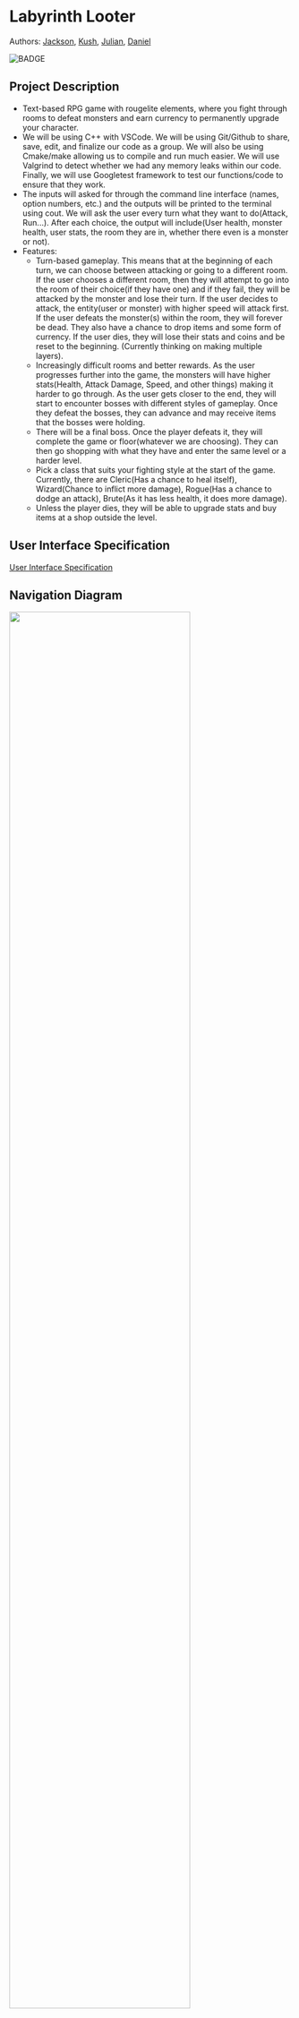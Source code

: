 # Labyrinth Looter
 
 Authors: 
 [Jackson](https://github.com/JMarolt), 
 [Kush](https://github.com/KushKM), 
 [Julian](https://github.com/jgonz671), 
 [Daniel](https://github.com/drodr211)
 
 ![BADGE](https://github.com/cs100/final-project-jmaro005-drodr211-kmoma001-jgonz671/actions/workflows/c-cpp.yml/badge.svg)
 
## Project Description
* Text-based RPG game with rougelite elements, where you fight through rooms to defeat monsters and earn currency to permanently upgrade your character.
* We will be using C++ with VSCode. We will be using Git/Github to share, save, edit, and finalize our code as a group. We will also be using Cmake/make allowing us to compile and run much easier. We will use Valgrind to detect whether we had any memory leaks within our code. Finally, we will use Googletest framework to test our functions/code to ensure that they work.
* The inputs will asked for through the command line interface (names, option numbers, etc.) and the outputs will be printed to the terminal using cout. We will ask the user every turn what they want to do(Attack, Run...). After each choice, the output will include(User health, monster health, user stats, the room they are in, whether there even is a monster or not). 
* Features:
  * Turn-based gameplay. This means that at the beginning of each turn, we can choose between attacking or going to a different room. If the user chooses a different room, then they will attempt to go into the room of their choice(if they have one) and if they fail, they will be attacked by the monster and lose their turn. If the user decides to attack, the entity(user or monster) with higher speed will attack first. If the user defeats the monster(s) within the room, they will forever be dead. They also have a chance to drop items and some form of currency. If the user dies, they will lose their stats and coins and be reset to the beginning. (Currently thinking on making multiple layers).
  * Increasingly difficult rooms and better rewards. As the user progresses further into the game, the monsters will have higher stats(Health, Attack Damage, Speed, and other things) making it harder to go through. As the user gets closer to the end, they will start to encounter bosses with different styles of gameplay. Once they defeat the bosses, they can advance and may receive items that the bosses were holding.
  * There will be a final boss. Once the player defeats it, they will complete the game or floor(whatever we are choosing). They can then go shopping with what they have and enter the same level or a harder level.
  * Pick a class that suits your fighting style at the start of the game. Currently, there are Cleric(Has a chance to heal itself), Wizard(Chance to inflict more damage), Rogue(Has a chance to dodge an attack), Brute(As it has less health, it does more damage).
  * Unless the player dies, they will be able to upgrade stats and buy items at a shop outside the level.
 

## User Interface Specification
[User Interface Specification](https://github.com/cs100/final-project-jmaro005-drodr211-kmoma001-jgonz671/blob/master/docs/screen.pdf)

## Navigation Diagram
<img src="https://github.com/cs100/final-project-jmaro005-drodr211-kmoma001-jgonz671/blob/master/docs/navdiagram.png" style="width:80%">

## Class Diagram
<img src="https://github.com/cs100/final-project-jmaro005-drodr211-kmoma001-jgonz671/blob/master/docs/finalClassDiagram.svg" style="width:80%">

Above is the Class Diagram for our game: Labyrinth Looter. The program starts in Game class where the user will select a character in a function called createCharacter() where inside it creates a chracter(extended from entity class) of the type the user wants. Character is an abstract class and only provides universal functions for the classes that extend it(Cleric, Wizard, Brute, Rogue). At the end of the function, we create a list of room objects where each room holds a monster(if it has one) and an item(s) if it has any. This will be random(about 10-20 rooms) and based on how many rooms the user has gone through, the monsters will be stronger and the possible loot will be better. Since the player has no money, we can call startRun() and enter the first room in the list. Here we set the currRoom to be the room we are in. After entering a room, we output the options a player has with outputPlayerMenu() where we will also take in an input on what the user wants to do which includes attacking, running, or viewing inventory. If the player enters a boss room(The boss class extends the monster class and the monster class extends entity). It will inherit all of the methods and variables that monster and entity has but will have extra parts of it), they will not be allowed to leave as the boss will not let them leave until they have defeated it or have died. Once the player has reached the final room(indicated by reaching the end of the list of rooms), they will face the last boss. If they successfully defeat the boss without dying, they receive a large reward and are kicked back to the main menu where they can shop for items/stat boosts or go into the next level.

Game mechanics: When the player chooses to attack, they will call the attack() function within character. This will attempt to attack the monster within the currRoom. Either the user or monster(whichever has a higher speed stat) will attack first and inflict a certain amount of damage to the other entity. If that entity then dies, the other attack does not happen. As for item mechanics, there can be two types. The first type is usable which means it is a one-time use to give temporary buffs such as higher damage or health regeneration. There are also permanent items the user can hold and these effects will last the entire time but have much less effect than the useable items. When the user is done, they have the option to save where they are, save their inventories, and save their stats. This will be done in a text file just holding basic information about the player and can be reloaded when the player launches the game at a different time.
 
# SOLID
We included some new SOLID design principles within our code since phase II. We firstly applied the S, Single Responsibility, by moving all methods that output information outside of the game class and into their own class. This is because game is supposed to have the one responsibility of running our game. Now, instead of running our game and worrying about menu printing, we have a separate class that can print out everything for the game class now. We plan on using this more for different classes such as the room class, monster class, and character class. Next, we used the L, Liskov Substitution, by allowing the ability to pass any type of sub class into a method and not have it break. We can see this when passing in an entity type object into attackEnemy function and it works. It makes the code much simpler than making multiple methods to do basically the same thing. We implemented D, dependency inversion principle, by creating multiple interfaces to allow for multiple classes to use the same code instead of just relying entirely on classes . We did this by using two abstract classes, Entity and Item which can be used by its subclasses. 
 
# Screenshots

#### Main Menu and Shop
![Main Menu](https://github.com/cs100/final-project-jmaro005-drodr211-kmoma001-jgonz671/blob/master/docs/mainmenu.png)
![Shop](https://github.com/cs100/final-project-jmaro005-drodr211-kmoma001-jgonz671/blob/master/docs/shop.png)

#### Gameplay 
<img src="https://github.com/cs100/final-project-jmaro005-drodr211-kmoma001-jgonz671/blob/master/docs/classpick.png" style="width:80%">

![travel](https://github.com/cs100/final-project-jmaro005-drodr211-kmoma001-jgonz671/blob/master/docs/traveltodungeon.png)
![fight](https://github.com/cs100/final-project-jmaro005-drodr211-kmoma001-jgonz671/blob/master/docs/fight.png)
![win](https://github.com/cs100/final-project-jmaro005-drodr211-kmoma001-jgonz671/blob/master/docs/win.png)


## Installation
> You will need `cmake` and `make` to be installed for this to work.

 You have 2 options to install:
  1. Clone this repo
  2. Download this repo in a ZIP file.

To clone:
  - On your local machine, navigate to the directory where you would like to clone this project (Ex. `C:\Users\MY_USER\Documents`)
  - Open a terminal in this folder
  - Do `git clone https://github.com/cs100/final-project-jmaro005-drodr211-kmoma001-jgonz671` (make sure you have git installed)
  - Should now be ready to use!

To download:
  - Click on the green Code button at the top of this repo, then click download ZIP
  - Extract that zip in any folder you'd like (Ex. `C:\Users\MY_USER\Documents`).
  - Should now be ready to use!

## Usage
To begin the program to play the game:
  - While in the root project folder, in the terminal do:
      
        user@local$ cmake .
        user@local$ make 
        user@local$ ./main 
    - This will begin the game
  - During the game, after statements and asking for inputs, the program will seem to stop. Please press `Enter` to continue. This is to allow the user time to read and continue when ready.

## Testing
We used [googletest](https://github.com/google/googletest) to test methods and classes, alongside the Github actions workflow in order to validate functioning code being pushed and merged into this project.
A build badge can be found at the top of this README.
 
